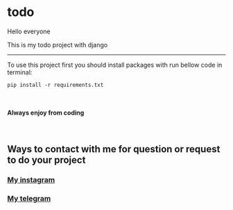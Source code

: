 # todo
Hello everyone

This is my todo project with django

<hr>

To use this project first you should install packages with run bellow code in terminal:
```
pip install -r requirements.txt
```
<br /><br />
**__Always enjoy from coding__**<br /><br /><br />


## Ways to contact with me for question or request to do your project
### [My instagram](https://instagram.com/ehsani_315)
### [My telegram](https://telegram.me/ehsani_315)
